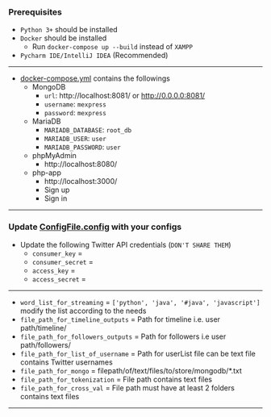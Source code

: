 ### Prerequisites

- `Python 3+` should be installed
- `Docker` should be installed
    - Run `docker-compose up --build` instead of `XAMPP`
- `Pycharm IDE/IntelliJ IDEA` (Recommended)

---

- [docker-compose.yml](docker-compose.yml) contains the followings
    - MongoDB
        - `url`: http://localhost:8081/ or http://0.0.0.0:8081/
        - `username`: `mexpress`
        - `password`: `mexpress`
    - MariaDB
        - `MARIADB_DATABASE`: `root_db`
        - `MARIADB_USER`: `user`
        - `MARIADB_PASSWORD`: `user`
    - phpMyAdmin
        - http://localhost:8080/
    - php-app
        - http://localhost:3000/
        - Sign up
        - Sign in

---

### Update [ConfigFile.config](data_collection_framework/config/ConfigFile.config) with your configs

- Update the following Twitter API credentials (`DON'T SHARE THEM`)
    * `consumer_key` =
    * `consumer_secret` =
    * `access_key` =
    * `access_secret` =

--- 

- `word_list_for_streaming` = `['python', 'java', '#java', 'javascript']` modify the list according to the needs
- `file_path_for_timeline_outputs` = Path for timeline i.e. user path/timeline/
- `file_path_for_followers_outputs` = Path for followers i.e user path/followers/
- `file_path_for_list_of_username` = Path for userList file can be text file contains Twitter usernames
- `file_path_for_mongo` = filepath/of/text/files/to/store/mongodb/*.txt
- `file_path_for_tokenization` = File path contains text files
- `file_path_for_cross_val` = File path must have at least 2 folders contains text files

---
